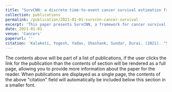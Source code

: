 ```yaml
---
title: "SurvCNN: a discrete time-to-event cancer survival estimation framework using image representations of omics data"
collection: publications
permalink: /publication/2021-01-01-survcnn-cancer-survival
excerpt: 'This paper presents SurvCNN, a framework for cancer survival estimation using image representations of omics data.'
date: 2021-01-01
venue: 'Cancers'
paperurl: ''
citation: 'Kalakoti, Yogesh, Yadav, Shashank, Sundar, Durai. (2021). "SurvCNN: a discrete time-to-event cancer survival estimation framework using image representations of omics data." <i>Cancers</i>. 13(13), 3106.'
---
```



The contents above will be part of a list of publications, if the user clicks the link for the publication than the contents of section will be rendered as a full page, allowing you to provide more information about the paper for the reader. When publications are displayed as a single page, the contents of the above "citation" field will automatically be included below this section in a smaller font.
